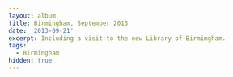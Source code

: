 ```yaml
---
layout: album
title: Birmingham, September 2013
date: '2013-09-21'
excerpt: Including a visit to the new Library of Birmimgham.
tags:
  - Birmingham
hidden: true
---
```

